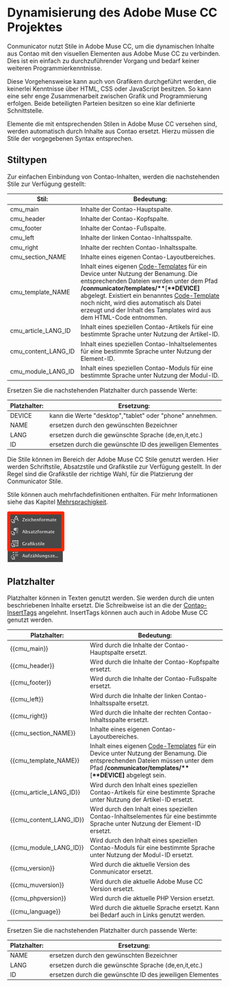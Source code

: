 # Dynamisierung des Adobe Muse CC Projektes

Conmunicator nutzt Stile in Adobe Muse CC, um die dynamischen Inhalte aus Contao mit den visuellen Elementen aus Adobe Muse CC zu verbinden. Dies ist ein einfach zu durchzuführender Vorgang und bedarf keiner weiteren Programmierkenntnisse.

Diese Vorgehensweise kann auch von Grafikern durchgeführt werden, die keinerlei Kenntnisse über HTML, CSS oder JavaScript besitzen. So kann eine sehr enge Zusammenarbeit zwischen Grafik und Programmierung erfolgen. Beide beteiligten Parteien besitzen so eine klar definierte Schnittstelle.

Elemente die mit entsprechenden Stilen in Adobe Muse CC versehen sind, werden automatisch durch Inhalte aus Contao ersetzt. Hierzu müssen die Stile der vorgegebenen Syntax entsprechen.

## Stiltypen

Zur einfachen Einbindung von Contao-Inhalten, werden die nachstehenden Stile zur Verfügung gestellt:

| Stil: | Bedeutung: |
| --- | --- |
| cmu_main | Inhalte der Contao-Hauptspalte. |
| cmu_header | Inhalte der Contao-Kopfspalte. |
| cmu_footer | Inhalte der Contao-Fußspalte. |
| cmu_left | Inhalte der linken Contao-Inhaltsspalte. |
| cmu_right | Inhalte der rechten Contao-Inhaltsspalte. |
| cmu_section_NAME | Inhalte eines eigenen Contao-Layoutbereiches. |
| cmu_template_NAME | Inhalt eines eigenen [Code-Templates](templating.md) für ein Device unter Nutzung der Benamung. Die entsprechenden Dateien werden unter dem Pfad **\/conmunicator\/templates\/\*\***\[**\*\*DEVICE\]** abgelegt. Existiert ein benanntes [Code-Template](templating.md) noch nicht, wird dies automatisch als Datei erzeugt und der Inhalt des Tamplates wird aus dem HTML-Code entnommen. |
| cmu\_article\_LANG\_ID | Inhalt eines speziellen Contao-Artikels für eine bestimmte Sprache unter Nutzung der Artikel-ID. |
| cmu\_content\_LANG\_ID | Inhalt eines speziellen Contao-Inhaltselementes für eine bestimmte Sprache unter Nutzung der Element-ID. |
| cmu\_module\_LANG\_ID | Inhalt eines speziellen Contao-Moduls für eine bestimmte Sprache unter Nutzung der Modul-ID. |

Ersetzen Sie die nachstehenden Platzhalter durch passende Werte:

| Platzhalter: | Ersetzung: |
| --- | --- |
| DEVICE | kann die Werte "desktop","tablet" oder "phone" annehmen. |
| NAME | ersetzen durch den gewünschten Bezeichner |
| LANG | ersetzen durch die gewünschte Sprache \(de,en,it,etc.\) |
| ID | ersetzen durch die gewünschte ID des jeweiligen Elementes |

Die Stile können im Bereich der Adobe Muse CC Stile genutzt werden. Hier werden Schriftstile, Absatzstile und Grafikstile zur Verfügung gestellt. In der Regel sind die Grafikstile der richtige Wahl, für die Platzierung der Conmunicator Stile.

Stile können auch mehrfachdefinitionen enthalten. Für mehr Informationen siehe das Kapitel [Mehrsprachigkeit](cmu_multilanguage.md).

![](images/dynamic/muse_style_panels.png)

## Platzhalter

Platzhalter können in Texten genutzt werden. Sie werden durch die unten beschriebenen Inhalte ersetzt. Die Schreibweise ist an die der [Contao-InsertTags](https://docs.contao.org/books/manual/3.5/de/04-inhalte-verwalten/inserttags.html) angelehnt. InsertTags können auch auch in Adobe Muse CC genutzt werden.

| Platzhalter: | Bedeutung: |
| --- | --- |
| {{cmu\_main}} | Wird durch die Inhalte der Contao-Hauptspalte ersetzt. |
| {{cmu_header}} | Wird durch die Inhalte der Contao-Kopfspalte ersetzt. |
| {{cmu_footer}} | Wird durch die Inhalte der Contao-Fußspalte ersetzt. |
| {{cmu_left}} | Wird durch die Inhalte der linken Contao-Inhaltsspalte ersetzt. |
| {{cmu_right}} | Wird durch die Inhalte der rechten Contao-Inhaltsspalte ersetzt. |
| {{cmu_section_NAME}} | Inhalte eines eigenen Contao-Layoutbereiches. |
| {{cmu_template_NAME}} | Inhalt eines eigenen [Code-Templates](templating.md) für ein Device unter Nutzung der Benamung. Die entsprechenden Dateien müssen unter dem Pfad **\/conmunicator\/templates\/\*\***\[**\*\*DEVICE\]** abgelegt sein. |
| {{cmu_article_LANG_ID}} | Wird durch den Inhalt eines speziellen Contao-Artikels für eine bestimmte Sprache unter Nutzung der Artikel-ID ersetzt. |
| {{cmu_content_LANG_ID}} | Wird durch den Inhalt eines speziellen Contao-Inhaltselementes für eine bestimmte Sprache unter Nutzung der Element-ID ersetzt. |
| {{cmu_module_LANG_ID}} | Wird durch den Inhalt eines speziellen Contao-Moduls für eine bestimmte Sprache unter Nutzung der Modul-ID ersetzt. |
| {{cmu_version}} | Wird durch die aktuelle Version des Conmunicator ersetzt. |
| {{cmu_muversion}} | Wird durch die aktuelle Adobe Muse CC Version ersetzt. |
| {{cmu_phpversion}} | Wird durch die aktuelle PHP Version ersetzt. |
| {{cmu_language}} | Wird durch die aktuelle Sprache ersetzt. Kann bei Bedarf auch in Links genutzt werden. |

Ersetzen Sie die nachstehenden Platzhalter durch passende Werte:

| Platzhalter: | Ersetzung: |
| --- | --- |
| NAME | ersetzen durch den gewünschten Bezeichner |
| LANG | ersetzen durch die gewünschte Sprache \(de,en,it,etc.\) |
| ID | ersetzen durch die gewünschte ID des jeweiligen Elementes |

